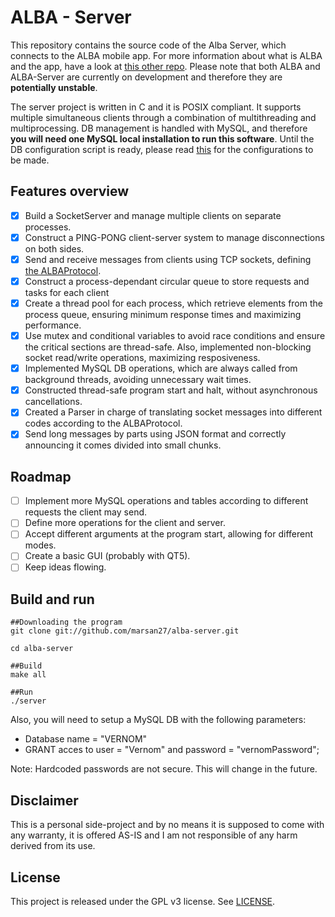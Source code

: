 # ALBA - Server
This repository contains the source code of the Alba Server, which connects to the ALBA mobile app. For more information about what is ALBA and the app, have a look at [this other repo](https://github.com/marsan27/Alba/). Please note that both ALBA and ALBA-Server are currently on development and therefore they are **potentially unstable**.

The server project is written in C and it is POSIX compliant. It supports multiple simultaneous clients through a combination of multithreading and multiprocessing. DB management is handled with MySQL, and therefore **you will need one MySQL local installation to run this software**. Until the DB configuration script is ready, please read [this](#build-and-run) for the configurations to be made.

## Features overview 
- [x] Build a SocketServer and manage multiple clients on separate processes.
- [x] Construct a PING-PONG client-server system to manage disconnections on both sides.
- [x] Send and receive messages from clients using TCP sockets, defining [the ALBAProtocol](https://github.com/marsan27/Alba/blob/master/ALBAProtocol.md).
- [x] Construct a process-dependant circular queue to store requests and tasks for each client
- [x] Create a thread pool for each process, which retrieve elements from the process queue, ensuring minimum response times and maximizing performance.
- [x] Use mutex and conditional variables to avoid race conditions and ensure the critical sections are thread-safe. Also, implemented non-blocking socket read/write operations, maximizing resposiveness.
- [x] Implemented MySQL DB operations, which are always called from background threads, avoiding unnecessary wait times.
- [x] Constructed thread-safe program start and halt, without asynchronous cancellations.
- [x] Created a Parser in charge of translating socket messages into different codes according to the ALBAProtocol.
- [x] Send long messages by parts using JSON format and correctly announcing it comes divided into small chunks.

## Roadmap
- [ ] Implement more MySQL operations and tables according to different requests the client may send.
- [ ] Define more operations for the client and server.
- [ ] Accept different arguments at the program start, allowing for different modes.
- [ ] Create a basic GUI (probably with QT5).
- [ ] Keep ideas flowing.

## Build and run
```shell
##Downloading the program
git clone git://github.com/marsan27/alba-server.git

cd alba-server

##Build
make all

##Run
./server
```
Also, you will need to setup a MySQL DB with the following parameters:
* Database name = "VERNOM"
* GRANT acces to user = "Vernom" and password = "vernomPassword";

Note: Hardcoded passwords are not secure. This will change in the future.

## Disclaimer
This is a personal side-project and by no means it is supposed to come with any warranty, it is offered AS-IS and I am not responsible of any harm derived from its use.

## License
This project is released under the GPL v3 license. See [LICENSE](https://github.com/marsan27/Alba-Server/blob/master/LICENSE).
